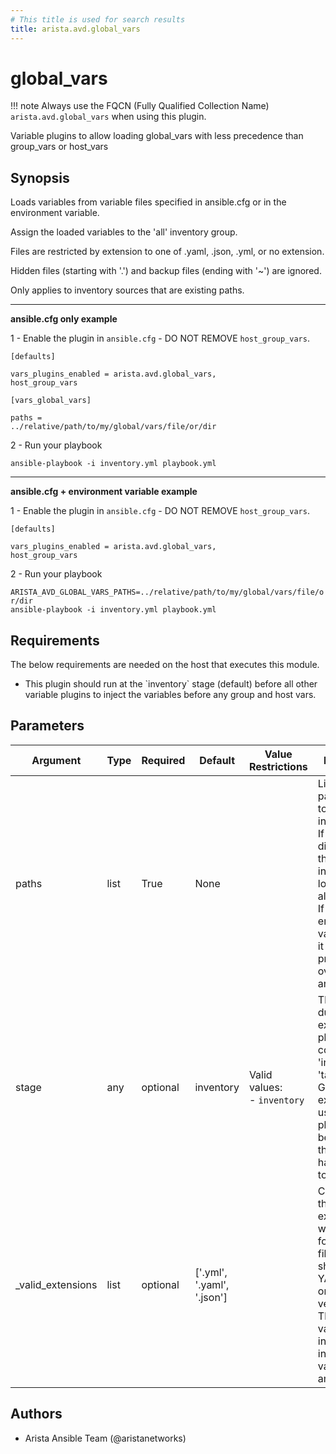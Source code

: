 ```yaml
---
# This title is used for search results
title: arista.avd.global_vars
---
```

<!--
  ~ Copyright (c) 2023-2024 Arista Networks, Inc.
  ~ Use of this source code is governed by the Apache License 2.0
  ~ that can be found in the LICENSE file.
  -->

# global_vars

!!! note
    Always use the FQCN (Fully Qualified Collection Name) `arista.avd.global_vars` when using this plugin.

Variable plugins to allow loading global\_vars with less precedence than group\_vars or host\_vars

## Synopsis

Loads variables from variable files specified in ansible.cfg or in the environment variable.

Assign the loaded variables to the \'all\' inventory group.

Files are restricted by extension to one of .yaml, .json, .yml, or no extension.

Hidden files \(starting with \'.\'\) and backup files \(ending with \'\~\'\) are ignored.

Only applies to inventory sources that are existing paths.

<hr>

<b>ansible.cfg only example</b>

1 \- Enable the plugin in <code>ansible.cfg</code> \- DO NOT REMOVE <code>host\_group\_vars</code>.

<code>\[defaults\]</code>

<code>vars\_plugins\_enabled \= arista.avd.global\_vars, host\_group\_vars</code>

<code>\[vars\_global\_vars\]</code>

<code>paths \= ../relative/path/to/my/global/vars/file/or/dir</code>

2 \- Run your playbook

<code>ansible\-playbook \-i inventory.yml playbook.yml</code>

<hr>

<b>ansible.cfg \+ environment variable example</b>

1 \- Enable the plugin in <code>ansible.cfg</code> \- DO NOT REMOVE <code>host\_group\_vars</code>.

<code>\[defaults\]</code>

<code>vars\_plugins\_enabled \= arista.avd.global\_vars, host\_group\_vars</code>

2 \- Run your playbook

<code>ARISTA\_AVD\_GLOBAL\_VARS\_PATHS\=../relative/path/to/my/global/vars/file/or/dir ansible\-playbook \-i inventory.yml playbook.yml</code>

## Requirements

The below requirements are needed on the host that executes this module.

- This plugin should run at the \`inventory\` stage \(default\) before all other variable plugins to inject the variables before any group and host vars.

## Parameters

| Argument | Type | Required | Default | Value Restrictions | Description |
| -------- | ---- | -------- | ------- | ------------------ | ----------- |
| paths | list | True | None |  | List of relative paths relative to the inventory file.<br>If path is a directory, all the valid files inside are loaded alphabetically.<br>If the environment variable is set, it takes precedence over ansible.cfg. |
| stage | any | optional | inventory | Valid values:<br>- <code>inventory</code> | The stage during which executing the plugin. It could be \'inventory\' or \'task\'<br>Given the expected usage of this plugin at the beginning of the run. It is hard\-coded to \'inventory\' |
| _valid_extensions | list | optional | ['.yml', '.yaml', '.json'] |  | Check all of these extensions when looking for \'variable\' files, which should be YAML, JSON, or vaulted versions.<br>This affects vars\_files, include\_vars, inventory, and vars plugins, among others. |

## Authors

- Arista Ansible Team (@aristanetworks)
